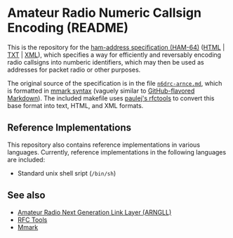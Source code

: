 Amateur Radio Numeric Callsign Encoding (README)
================================================

This is the repository for the [ham-address specification
(HAM-64)](n6drc-arnce.md) ([HTML](n6drc-arnce.html) |
[TXT](n6drc-arnce.txt) | [XML](n6drc-arnce.xml)), which specifies a
way for efficiently and reversably encoding radio callsigns into
numberic identifiers, which may then be used as addresses for packet
radio or other purposes.

The original source of the specification is in the file [`n6drc-arnce.md`](n6drc-arnce.md),
which is formatted in [mmark syntax](https://github.com/miekg/mmark/wiki/Syntax) (vaguely
similar to [GitHub-flavored Markdown](https://help.github.com/articles/basic-writing-and-formatting-syntax/)).
The included makefile uses [paulej's rfctools](https://github.com/paulej/rfctools) to
convert this base format into text, HTML, and XML formats.

## Reference Implementations ##

This repository also contains reference implementations in various
languages. Currently, reference implementations in the following
languages are included:

 * Standard unix shell sript (`/bin/sh`)

## See also ##

 * [Amateur Radio Next Generation Link Layer (ARNGLL)](https://gist.github.com/darconeous/e1c7c352098671a36230)
 * [RFC Tools](https://github.com/paulej/rfctools)
 * [Mmark](https://github.com/miekg/mmark)
